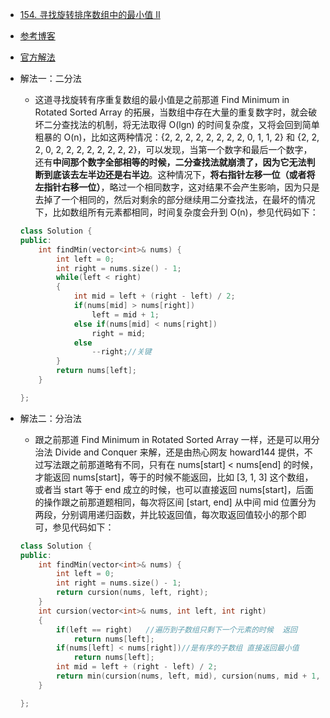 - [154. 寻找旋转排序数组中的最小值 II](https://leetcode-cn.com/problems/find-minimum-in-rotated-sorted-array-ii/)
- [参考博客](https://www.cnblogs.com/grandyang/p/4040438.html)
- [官方解法](https://leetcode-cn.com/problems/find-minimum-in-rotated-sorted-array-ii/solution/154-find-minimum-in-rotated-sorted-array-ii-by-jyd/)
- 解法一：二分法
    + 这道寻找旋转有序重复数组的最小值是之前那道 Find Minimum in Rotated Sorted Array 的拓展，当数组中存在大量的重复数字时，就会破坏二分查找法的机制，将无法取得 O(lgn) 的时间复杂度，又将会回到简单粗暴的 O(n)，比如这两种情况：{2, 2, 2, 2, 2, 2, 2, 2, 0, 1, 1, 2} 和 {2, 2, 2, 0, 2, 2, 2, 2, 2, 2, 2, 2}，可以发现，当第一个数字和最后一个数字，还有**中间那个数字全部相等的时候，二分查找法就崩溃了，因为它无法判断到底该去左半边还是右半边**。这种情况下，**将右指针左移一位（或者将左指针右移一位）**，略过一个相同数字，这对结果不会产生影响，因为只是去掉了一个相同的，然后对剩余的部分继续用二分查找法，在最坏的情况下，比如数组所有元素都相同，时间复杂度会升到 O(n)，参见代码如下：
    ```C++
    class Solution {
    public:
        int findMin(vector<int>& nums) {
            int left = 0;
            int right = nums.size() - 1;
            while(left < right)
            {
                int mid = left + (right - left) / 2;
                if(nums[mid] > nums[right])
                    left = mid + 1;
                else if(nums[mid] < nums[right])
                    right = mid;
                else
                    --right;//关键
            }
            return nums[left];
        }

    };
    ```

- 解法二：分治法
    + 跟之前那道 Find Minimum in Rotated Sorted Array 一样，还是可以用分治法 Divide and Conquer 来解，还是由热心网友 howard144 提供，不过写法跟之前那道略有不同，只有在 nums[start] < nums[end] 的时候，才能返回 nums[start]，等于的时候不能返回，比如 [3, 1, 3] 这个数组，或者当 start 等于 end 成立的时候，也可以直接返回 nums[start]，后面的操作跟之前那道题相同，每次将区间 [start, end] 从中间 mid 位置分为两段，分别调用递归函数，并比较返回值，每次取返回值较小的那个即可，参见代码如下：
    ```C++
    class Solution {
    public:
        int findMin(vector<int>& nums) {
            int left = 0;
            int right = nums.size() - 1;
            return cursion(nums, left, right);
        }
        int cursion(vector<int>& nums, int left, int right)
        {
            if(left == right)   //遍历到子数组只剩下一个元素的时候  返回
                return nums[left];
            if(nums[left] < nums[right])//是有序的子数组 直接返回最小值
                return nums[left];
            int mid = left + (right - left) / 2;
            return min(cursion(nums, left, mid), cursion(nums, mid + 1, right));
        }

    };
    ```
